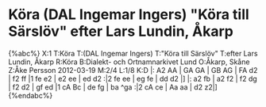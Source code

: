 # Köra (DAL Ingemar Ingers) "Köra till Särslöv" efter Lars Lundin, Åkarp

{%abc%}
X:1
T:Köra
T:(DAL Ingemar Ingers)
T:"Köra till Särslöv"
T:efter Lars Lundin, Åkarp
R:Köra
B:Dialekt- och Ortnamnarkivet Lund
O:Åkarp, Skåne
Z:Åke Persson 2012-03-19
M:2/4
L:1/8
K:D
|: A2 AA | GA GA | GB AG | FA d2 | f2 ff |1 fe e2 | e2 ee | ed d2 :|2 fe ee | eg fe | dd d2 |]
|: a2 fb | a2 f2 | f2 dg | f2 d2 | gf ed |1 cA Bc | de fg | ba ^ga :|2 cA ce | Aa aa | d2 z2|]
{%endabc%}
